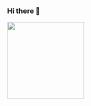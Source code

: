 ### Hi there 👋

<div>
  <a href="https://github.com/JessikaMirella">
  <img height="180em" src="https://github-readme-stats.vercel.app/api?username=JessikaMirella&show_icons=true&theme=merko&include_all_commits=true&count_private=true"/>
</div>
